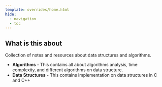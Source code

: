 ```yaml
---
template: overrides/home.html
hide:
  - navigation
  - toc
---
```


## What is this about

Collection of notes and resources about data structures and algorithms.

- **Algorithms** - This contains all about algorithms analysis, time complexity,
    and different algorithms on data structure.
- **Data Structures** - This contains implementation on data structures in C and C++